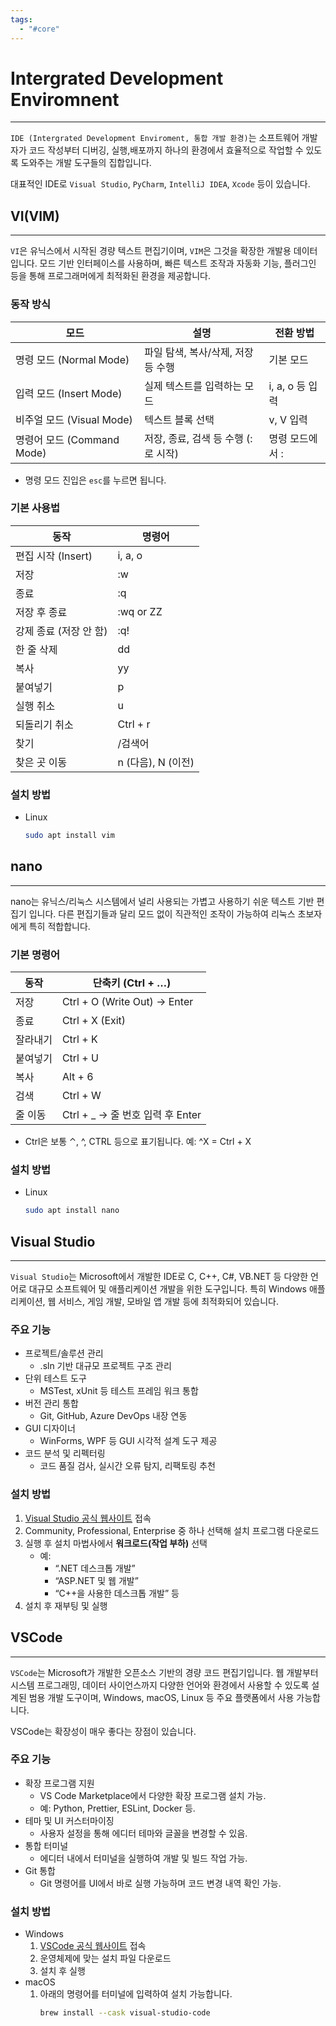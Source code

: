 ```yaml
---
tags:
  - "#core"
---
```

# Intergrated Development Enviromnent
---
`IDE (Intergrated Development Enviroment, 통합 개발 환경)`는 소프트웨어 개발자가 코드 작성부터 디버깅, 실행,배포까지 하나의 환경에서 효율적으로 작업할 수 있도록 도와주는 개발 도구들의 집합입니다.

대표적인 IDE로 `Visual Studio`, `PyCharm`, `IntelliJ IDEA`, `Xcode` 등이 있습니다.


## VI(VIM)
---
`VI`은 유닉스에서 시작된 경량 텍스트 편집기이며, `VIM`은 그것을 확장한 개발용 데이터 입니다. 모드 기반 인터페이스를 사용하며, 빠른 텍스트 조작과 자동화 기능, 플러그인 등을 통해 프로그래머에게 최적화된 환경을 제공합니다.

### 동작 방식
| **모드**                | **설명**                  | **전환 방법**    |
| --------------------- | ----------------------- | ------------ |
| 명령 모드 (Normal Mode)   | 파일 탐색, 복사/삭제, 저장 등 수행   | 기본 모드        |
| 입력 모드 (Insert Mode)   | 실제 텍스트를 입력하는 모드         | i, a, o 등 입력 |
| 비주얼 모드 (Visual Mode)  | 텍스트 블록 선택               | v, V 입력      |
| 명령어 모드 (Command Mode) | 저장, 종료, 검색 등 수행 (:로 시작) | 명령 모드에서 :    |
- 명령 모드 진입은 `esc`를 누르면 됩니다.

### 기본 사용법
| 동작             | 명령어            |
| -------------- | -------------- |
| 편집 시작 (Insert) | i, a, o        |
| 저장             | :w             |
| 종료             | :q             |
| 저장 후 종료        | :wq or ZZ      |
| 강제 종료 (저장 안 함) | :q!            |
| 한 줄 삭제         | dd             |
| 복사             | yy             |
| 붙여넣기           | p              |
| 실행 취소          | u              |
| 되돌리기 취소        | Ctrl + r       |
| 찾기             | /검색어           |
| 찾은 곳 이동        | n (다음), N (이전) |
### 설치 방법
- Linux
	```bash
	sudo apt install vim
	```

## nano
---
nano는 유닉스/리눅스 시스템에서 널리 사용되는 가볍고 사용하기 쉬운 텍스트 기반 편집기 입니다. 다른 편집기들과 달리 모드 없이 직관적인 조작이 가능하여 리눅스 초보자에게 특히 적합합니다.

### 기본 명령어
| 동작   | 단축키 (Ctrl + …)               |
| ---- | ---------------------------- |
| 저장   | Ctrl + O (Write Out) → Enter |
| 종료   | Ctrl + X (Exit)              |
| 잘라내기 | Ctrl + K                     |
| 붙여넣기 | Ctrl + U                     |
| 복사   | Alt + 6                      |
| 검색   | Ctrl + W                     |
| 줄 이동 | Ctrl + _ → 줄 번호 입력 후 Enter   |
- Ctrl은 보통 ⌃, ^, CTRL 등으로 표기됩니다. 예: ^X = Ctrl + X

### 설치 방법
- Linux
	```bash
	sudo apt install nano
	```

## Visual Studio
---
`Visual Studio`는 Microsoft에서 개발한 IDE로 C, C++, C#, VB.NET 등 다양한 언어로 대규모 소프트웨어 및 애플리케이션 개발을 위한 도구입니다. 특히 Windows 애플리케이션, 웹 서비스, 게임 개발, 모바일 앱 개발 등에 최적화되어 있습니다.

### 주요 기능
- 프로젝트/솔루션 관리
	- .sln 기반 대규모 프로젝트 구조 관리
- 단위 테스트 도구
	- MSTest, xUnit 등 테스트 프레임 워크 통합
- 버전 관리 통합
	- Git, GitHub, Azure DevOps 내장 연동
- GUI 디자이너
	- WinForms, WPF 등 GUI 시각적 설계 도구 제공
- 코드 분석 및 리펙터링
	- 코드 품질 검사, 실시간 오류 탐지, 리팩토링 추천

### 설치 방법
1. [Visual Studio 공식 웹사이트](https://visualstudio.microsoft.com/ko/) 접속
2. Community, Professional, Enterprise 중 하나 선택해 설치 프로그램 다운로드
3. 실행 후 설치 마법사에서 **워크로드(작업 부하)** 선택
    - 예:
        - “.NET 데스크톱 개발”
        - “ASP.NET 및 웹 개발”
        - “C++을 사용한 데스크톱 개발” 등
4. 설치 후 재부팅 및 실행

## VSCode
---
`VSCode`는 Microsoft가 개발한 오픈소스 기반의 경량 코드 편집기입니다. 웹 개발부터 시스템 프로그래밍, 데이터 사이언스까지 다양한 언어와 환경에서 사용할 수 있도록 설계된 범용 개발 도구이며, Windows, macOS, Linux 등 주요 플랫폼에서 사용 가능합니다.

VSCode는 확장성이 매우 좋다는 장점이 있습니다.

### 주요 기능
- 확장 프로그램 지원
    - VS Code Marketplace에서 다양한 확장 프로그램 설치 가능.
    - 예: Python, Prettier, ESLint, Docker 등.
- 테마 및 UI 커스터마이징
    - 사용자 설정을 통해 에디터 테마와 글꼴을 변경할 수 있음.
- 통합 터미널
    - 에디터 내에서 터미널을 실행하여 개발 및 빌드 작업 가능.
- Git 통합
    - Git 명령어를 UI에서 바로 실행 가능하며 코드 변경 내역 확인 가능.

### 설치 방법
- Windows
	1. [VSCode 공식 웹사이트](https://code.visualstudio.com/) 접속
	2. 운영체제에 맞는 설치 파일 다운로드
	3. 설치 후 실행
- macOS
	1. 아래의 명령어를 터미널에 입력하여 설치 가능합니다.
		```bash
		brew install --cask visual-studio-code
		```


